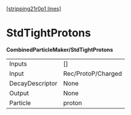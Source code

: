 [[stripping21r0p1 lines]](./stripping21r0p1-index)

# StdTightProtons

**CombinedParticleMaker/StdTightProtons**

|                 |                    |
|-----------------|--------------------|
| Inputs          | []               |
| Input           | Rec/ProtoP/Charged |
| DecayDescriptor | None               |
| Output          | None               |
| Particle        | proton             |
